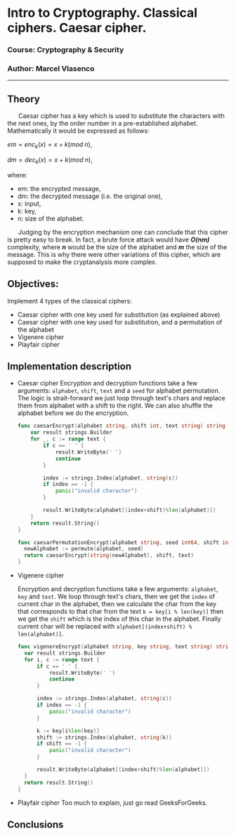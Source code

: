 # Intro to Cryptography. Classical ciphers. Caesar cipher.

### Course: Cryptography & Security

### Author: Marcel Vlasenco

---

## Theory

&ensp;&ensp;&ensp; Caesar cipher has a key which is used to substitute the characters with the next ones, by the order number in a pre-established alphabet. Mathematically it would be expressed as follows:

$em = enc_{k}(x) = x + k (mod \; n),$

$dm = dec_{k}(x) = x + k (mod \; n),$

where:

- em: the encrypted message,
- dm: the decrypted message (i.e. the original one),
- x: input,
- k: key,
- n: size of the alphabet.

&ensp;&ensp;&ensp; Judging by the encryption mechanism one can conclude that this cipher is pretty easy to break. In fact, a brute force attack would have **_O(nm)_** complexity, where **_n_** would be the size of the alphabet and **_m_** the size of the message. This is why there were other variations of this cipher, which are supposed to make the cryptanalysis more complex.

## Objectives:

Implement 4 types of the classical ciphers:

- Caesar cipher with one key used for substitution (as explained above)
- Caesar cipher with one key used for substitution, and a permutation of the alphabet
- Vigenere cipher
- Playfair cipher

## Implementation description

- Caesar cipher
  Encryption and decryption functions take a few arguments: `alphabet`, `shift`, `text` and a `seed` for alphabet permutation. The logic is strait-forward we just loop through text's chars and replace them from alphabet with a shift to the right. We can also shuffle the alphabet before we do the encryption.

  ```go
  func caesarEncrypt(alphabet string, shift int, text string) string {
      var result strings.Builder
      for _, c := range text {
          if c == ' ' {
              result.WriteByte(' ')
              continue
          }

          index := strings.Index(alphabet, string(c))
          if index == -1 {
              panic("invalid character")
          }

          result.WriteByte(alphabet[(index+shift)%len(alphabet)])
      }
      return result.String()
  }

  func caesarPermutationEncrypt(alphabet string, seed int64, shift int, text string) string {
  	newAlphabet := permute(alphabet, seed)
  	return caesarEncrypt(string(newAlphabet), shift, text)
  }
  ```

- Vigenere cipher

  Encryption and decryption functions take a few arguments: `alphabet`, `key` and `text`. We loop through text's chars, then we get the `index` of current char in the alphabet, then we calculate the char from the key that corresponds to that char from the text `k = key[i % len(key)]` then we get the `shift` which is the index of this char in the alphabet. Finally current char will be replaced with `alphabet[(index+shift) % len(alphabet)]`.

  ```go
  func vigenereEncrypt(alphabet string, key string, text string) string {
  	var result strings.Builder
  	for i, c := range text {
  		if c == ' ' {
  			result.WriteByte(' ')
  			continue
  		}

  		index := strings.Index(alphabet, string(c))
  		if index == -1 {
  			panic("invalid character")
  		}

  		k := key[i%len(key)]
  		shift := strings.Index(alphabet, string(k))
  		if shift == -1 {
  			panic("invalid character")
  		}

  		result.WriteByte(alphabet[(index+shift)%len(alphabet)])
  	}
  	return result.String()
  }
  ```

- Playfair cipher
  Too much to explain, just go read GeeksForGeeks.

## Conclusions
